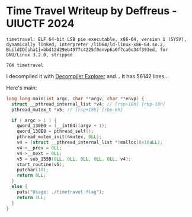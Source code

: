 # Time Travel Writeup by Deffreus - UIUCTF 2024

```$ file timetravel 
timetravel: ELF 64-bit LSB pie executable, x86-64, version 1 (SYSV), dynamically linked, interpreter /lib64/ld-linux-x86-64.so.2, BuildID[sha1]=bbd12d29eb4977c4225f0envp6a0f7ca6c34f393ed, for GNU/Linux 3.2.0, stripped
```
```$ du -h timetravel 
76K	timetravel
```

I decompiled it with [Decompiler Explorer](https://dogbolt.org/?id=8ae61b4d-2d31-497e-b348-ed687200b34e#Hex-Rays=56142) and...
It has 56142 lines...

Here's main:
```timetravel.c
long long main(int argc, char **argv, char **envp) {
  struct __pthread_internal_list *v4; // [rsp+10h] [rbp-10h]
  pthread_mutex_t *v5; // [rsp+18h] [rbp-8h]

  if ( argc > 1 ) {
    qword_130E0 = (__int64)(argv + 1);
    qword_130E8 = pthread_self();
    pthread_mutex_init(&mutex, 0LL);
    v4 = (struct __pthread_internal_list *)malloc(0x10uLL);
    v4->__prev = 0LL;
    v4->__next = 0LL;
    v5 = sub_155B(0LL, 0LL, 0LL, 0LL, 0LL, v4);
    start_routine(v5);
    putchar(10);
    return 0LL;
  }
  else {
    puts("Usage: ./timetravel flag");
    return 1LL;
  }
}
```
